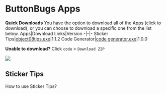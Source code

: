 ButtonBugs Apps
=============================
__Quick Downloads__
You have the option to download all of the [Apps](https://github.com/buttonbugs/apps/archive/refs/heads/main.zip) (click to download), or you can choose to download a specific one from the list below.
Apps|Download Links|Version
-|-|-
Sticker Tips|[object08tips.exe](https://github.com/buttonbugs/apps/raw/main/object08tips.exe)|1.1.2
Code Generator|[code generator.exe](https://github.com/buttonbugs/apps/raw/main/code%20generator.exe)|1.0.0

__Unable to download?__
Click `code` > `Download ZIP`

![](https://camo.githubusercontent.com/bd1ce1ae705b433c662985be116810adc9e66f86f7c9053cdead57e9679f0376/687474703a2f2f627574746f6e627567732e62796574686f737431322e636f6d2f6f626a6563743030686f6d652f686f775f746f5f646f776e6c6f61645f312e706e67)

Sticker Tips
-
How to use Sticker Tips?
